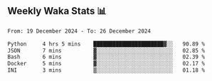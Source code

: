 ## Weekly Waka Stats 📊
<!--START_SECTION:waka-->

```txt
From: 19 December 2024 - To: 26 December 2024

Python     4 hrs 5 mins    ██████████████████████▓░░   90.89 %
JSON       7 mins          ▓░░░░░░░░░░░░░░░░░░░░░░░░   02.85 %
Bash       6 mins          ▓░░░░░░░░░░░░░░░░░░░░░░░░   02.39 %
Docker     5 mins          ▓░░░░░░░░░░░░░░░░░░░░░░░░   02.17 %
INI        3 mins          ▒░░░░░░░░░░░░░░░░░░░░░░░░   01.18 %
```

<!--END_SECTION:waka-->

<!--

Here are some ideas to get you started:

- 🔭 I’m currently working on (way to add branches committed on)
- 🌱 I’m currently learning Web Frameworks and Machine Learning! (Lisp, JS (react & angular), Python, and __)
- 💬 Ask me about ...
- 📫 How to reach me: 
- 😄 Pronouns: He/Him/His
- ⚡ Fun fact: ...

that-recsys-lab
-->
